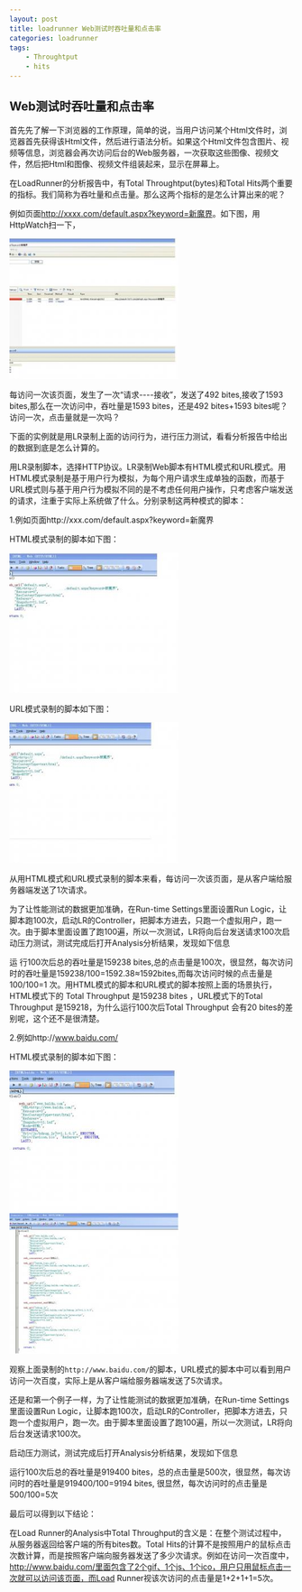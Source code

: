 ```yaml
---
layout: post
title: loadrunner Web测试时吞吐量和点击率
categories: loadrunner
tags: 
    - Throughtput
    - hits
---
```


## Web测试时吞吐量和点击率

首先先了解一下浏览器的工作原理，简单的说，当用户访问某个Html文件时，浏览器首先获得该Html文件，然后进行语法分析。如果这个Html文件包含图片、视频等信息，浏览器会再次访问后台的Web服务器，一次获取这些图像、视频文件，然后把Html和图像、视频文件组装起来，显示在屏幕上。

在LoadRunner的分析报告中，有Total Throughtput(bytes)和Total Hits两个重要的指标。我们简称为吞吐量和点击量。那么这两个指标的是怎么计算出来的呢？

例如页面<http://xxxx.com/default.aspx?keyword=新魔界>。如下图，用HttpWatch扫一下，

<img src="/media/img/loadrunner-hits-1.jpg">

每访问一次该页面，发生了一次“请求----接收”，发送了492 bites,接收了1593 bites,那么在一次访问中，吞吐量是1593 bites，还是492 bites+1593 bites呢？访问一次，点击量就是一次吗？

下面的实例就是用LR录制上面的访问行为，进行压力测试，看看分析报告中给出的数据到底是怎么计算的。

用LR录制脚本，选择HTTP协议。LR录制Web脚本有HTML模式和URL模式。用HTML模式录制是基于用户行为模拟，为每个用户请求生成单独的函数，而基于URL模式则与基于用户行为模拟不同的是不考虑任何用户操作，只考虑客户端发送的请求，注重于实际上系统做了什么。分别录制这两种模式的脚本：

1.例如页面http://xxx.com/default.aspx?keyword=新魔界

HTML模式录制的脚本如下图：

<img src="/media/img/loadrunner-hits-2.jpg">

URL模式录制的脚本如下图：

<img src="/media/img/loadrunner-hits-3.jpg">

从用HTML模式和URL模式录制的脚本来看，每访问一次该页面，是从客户端给服务器端发送了1次请求。

为了让性能测试的数据更加准确，在Run-time Settings里面设置Run Logic，让脚本跑100次，启动LR的Controller，把脚本方进去，只跑一个虚拟用户，跑一次。由于脚本里面设置了跑100遍，所以一次测试，LR将向后台发送请求100次启动压力测试，测试完成后打开Analysis分析结果，发现如下信息

运 行100次后总的吞吐量是159238 bites,总的点击量是100次，很显然，每次访问时的吞吐量是159238/100=1592.38≈1592bites,而每次访问时候的点击量是 100/100=1 次。用HTML模式的脚本和URL模式的脚本按照上面的场景执行，HTML模式下的 Total Throughput 是159238 bites ，URL模式下的Total Throughput 是159218，为什么运行100次后Total Throughput 会有20 bites的差别呢，这个还不是很清楚。

2.例如http://www.baidu.com/

HTML模式录制的脚本如下图：

<img src="/media/img/loadrunner-hits-5.jpg">

<img src="/media/img/loadrunner-hits-6.jpg">

观察上面录制的`http://www.baidu.com/`的脚本，URL模式的脚本中可以看到用户访问一次百度，实际上是从客户端给服务器端发送了5次请求。

还是和第一个例子一样，为了让性能测试的数据更加准确，在Run-time Settings里面设置Run Logic，让脚本跑100次，启动LR的Controller，把脚本方进去，只跑一个虚拟用户，跑一次。由于脚本里面设置了跑100遍，所以一次测试，LR将向后台发送请求100次。

启动压力测试，测试完成后打开Analysis分析结果，发现如下信息

运行100次后总的吞吐量是919400 bites，总的点击量是500次，很显然，每次访问时的吞吐量是919400/100=9194 bites, 很显然，每次访问时的点击量是500/100=5次

最后可以得到以下结论：

在Load Runner的Analysis中Total Throughput的含义是：在整个测试过程中，从服务器返回给客户端的所有bites数。Total Hits的计算不是按照用户的鼠标点击次数计算，而是按照客户端向服务器发送了多少次请求。例如在访问一次百度中，http://www.baidu.com/里面包含了2个gif、1个js、1个ico，用户只用鼠标点击一次就可以访问该页面，而Load Runner视该次访问的点击量是1+2+1+1=5次。



